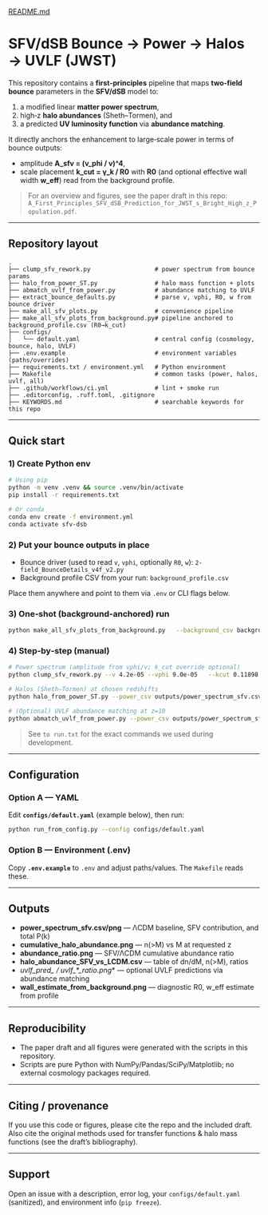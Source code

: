 [README.md](https://github.com/user-attachments/files/22661714/README.md)
# SFV/dSB Bounce → Power → Halos → UVLF (JWST)  

This repository contains a **first-principles** pipeline that maps **two‑field bounce** parameters in the **SFV/dSB** model to:
1) a modified linear **matter power spectrum**,
2) high‑z **halo abundances** (Sheth–Tormen), and
3) a predicted **UV luminosity function** via **abundance matching**.

It directly anchors the enhancement to large‑scale power in terms of bounce outputs:
- amplitude **A_sfv = (v_phi / v)^4**,
- scale placement **k_cut = γ_k / R0** with **R0** (and optional effective wall width **w_eff**) read from the background profile.

> For an overview and figures, see the paper draft in this repo: `A_First_Principles_SFV_dSB_Prediction_for_JWST_s_Bright_High_z_Population.pdf`.

---

## Repository layout

```
.
├── clump_sfv_rework.py                  # power spectrum from bounce params
├── halo_from_power_ST.py                # halo mass function + plots
├── abmatch_uvlf_from_power.py           # abundance matching to UVLF
├── extract_bounce_defaults.py           # parse v, vphi, R0, w from bounce driver
├── make_all_sfv_plots.py                # convenience pipeline
├── make_all_sfv_plots_from_background.py# pipeline anchored to background_profile.csv (R0→k_cut)
├── configs/
│   └── default.yaml                     # central config (cosmology, bounce, halo, UVLF)
├── .env.example                         # environment variables (paths/overrides)
├── requirements.txt / environment.yml   # Python environment
├── Makefile                             # common tasks (power, halos, uvlf, all)
├── .github/workflows/ci.yml             # lint + smoke run
├── .editorconfig, .ruff.toml, .gitignore
├── KEYWORDS.md                          # searchable keywords for this repo

```

---

## Quick start

### 1) Create Python env
```bash
# Using pip
python -m venv .venv && source .venv/bin/activate
pip install -r requirements.txt

# Or conda
conda env create -f environment.yml
conda activate sfv-dsb
```

### 2) Put your bounce outputs in place
- Bounce driver (used to read `v`, `vphi`, optionally `R0`, `w`): `2-field_BounceDetails_v4f_v2.py`
- Background profile CSV from your run: `background_profile.csv`

Place them anywhere and point to them via `.env` or CLI flags below.

### 3) One‑shot (background‑anchored) run
```bash
python make_all_sfv_plots_from_background.py   --background_csv background_profile.csv   --bounce 2-field_BounceDetails_v4f_v2.py   --gamma_k 0.595   --z 15 10   --outdir ./outputs
```

### 4) Step‑by‑step (manual)
```bash
# Power spectrum (amplitude from vphi/v; k_cut override optional)
python clump_sfv_rework.py --v 4.2e-05 --vphi 9.0e-05   --kcut 0.11898   --outfile_csv outputs/power_spectrum_sfv.csv   --outfile_png outputs/power_spectrum_sfv.png

# Halos (Sheth–Tormen) at chosen redshifts
python halo_from_power_ST.py --power_csv outputs/power_spectrum_sfv.csv   --z 15 10 --outdir outputs

# (Optional) UVLF abundance matching at z=10
python abmatch_uvlf_from_power.py --power_csv outputs/power_spectrum_sfv.csv   --z 10 --Mstar -20.9 --phistar 1e-4 --alpha -2.1 --outdir outputs
```

> See `to run.txt` for the exact commands we used during development.

---

## Configuration

### Option A — YAML
Edit **`configs/default.yaml`** (example below), then run:
```bash
python run_from_config.py --config configs/default.yaml
```

### Option B — Environment (.env)
Copy **`.env.example`** to `.env` and adjust paths/values. The `Makefile` reads these.

---

## Outputs
- **power_spectrum_sfv.csv/png** — ΛCDM baseline, SFV contribution, and total P(k)
- **cumulative_halo_abundance.png** — n(>M) vs M at requested z
- **abundance_ratio.png** — SFV/ΛCDM cumulative abundance ratio
- **halo_abundance_SFV_vs_LCDM.csv** — table of dn/dM, n(>M), ratios
- **uvlf_pred_* / uvlf_*_ratio.png** — optional UVLF predictions via abundance matching
- **wall_estimate_from_background.png** — diagnostic R0, w_eff estimate from profile

---

## Reproducibility
- The paper draft and all figures were generated with the scripts in this repository.
- Scripts are pure Python with NumPy/Pandas/SciPy/Matplotlib; no external cosmology packages required.

---

## Citing / provenance
If you use this code or figures, please cite the repo and the included draft. Also cite the original methods used for transfer functions & halo mass functions (see the draft’s bibliography).

---

## Support
Open an issue with a description, error log, your `configs/default.yaml` (sanitized), and environment info (`pip freeze`).
